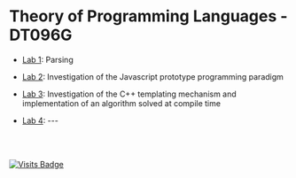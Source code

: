 # Theory of Programming Languages - DT096G

- [Lab 1](/L1_PARSING): Parsing
- [Lab 2](/L2_JS): Investigation of the Javascript prototype programming paradigm
- [Lab 3](/L3_CPP): Investigation of the C++ templating mechanism and implementation of an algorithm solved at compile time
- [Lab 4](/L4): ---

  <br>
  <br>

[![Visits Badge](https://badges.pufler.dev/visits/bl4ckswordsman/DT096G/)](https://github.com/bl4ckswordsman/DT096G/)
